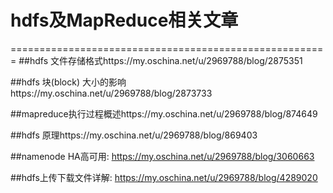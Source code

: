 # hdfs及MapReduce相关文章
=======================================================
##hdfs 文件存储格式https://my.oschina.net/u/2969788/blog/2875351

##hdfs 块(block) 大小的影响https://my.oschina.net/u/2969788/blog/2873733

##mapreduce执行过程概述https://my.oschina.net/u/2969788/blog/874649

##hdfs 原理https://my.oschina.net/u/2969788/blog/869403

##namenode HA高可用: https://my.oschina.net/u/2969788/blog/3060663

##hdfs上传下载文件详解: https://my.oschina.net/u/2969788/blog/4289020
